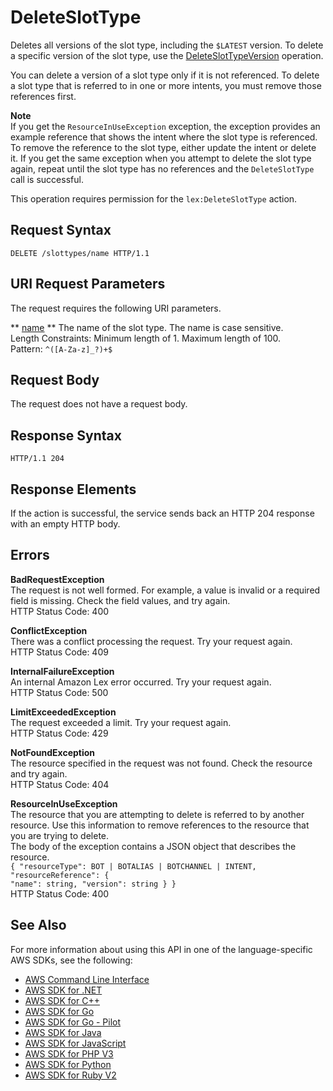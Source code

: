 # DeleteSlotType<a name="API_DeleteSlotType"></a>

Deletes all versions of the slot type, including the `$LATEST` version\. To delete a specific version of the slot type, use the [DeleteSlotTypeVersion](API_DeleteSlotTypeVersion.md) operation\.

 You can delete a version of a slot type only if it is not referenced\. To delete a slot type that is referred to in one or more intents, you must remove those references first\. 

**Note**  
 If you get the `ResourceInUseException` exception, the exception provides an example reference that shows the intent where the slot type is referenced\. To remove the reference to the slot type, either update the intent or delete it\. If you get the same exception when you attempt to delete the slot type again, repeat until the slot type has no references and the `DeleteSlotType` call is successful\. 

This operation requires permission for the `lex:DeleteSlotType` action\.

## Request Syntax<a name="API_DeleteSlotType_RequestSyntax"></a>

```
DELETE /slottypes/name HTTP/1.1
```

## URI Request Parameters<a name="API_DeleteSlotType_RequestParameters"></a>

The request requires the following URI parameters\.

 ** [name](#API_DeleteSlotType_RequestSyntax) **   <a name="lex-DeleteSlotType-request-name"></a>
The name of the slot type\. The name is case sensitive\.   
Length Constraints: Minimum length of 1\. Maximum length of 100\.  
Pattern: `^([A-Za-z]_?)+$` 

## Request Body<a name="API_DeleteSlotType_RequestBody"></a>

The request does not have a request body\.

## Response Syntax<a name="API_DeleteSlotType_ResponseSyntax"></a>

```
HTTP/1.1 204
```

## Response Elements<a name="API_DeleteSlotType_ResponseElements"></a>

If the action is successful, the service sends back an HTTP 204 response with an empty HTTP body\.

## Errors<a name="API_DeleteSlotType_Errors"></a>

 **BadRequestException**   
The request is not well formed\. For example, a value is invalid or a required field is missing\. Check the field values, and try again\.  
HTTP Status Code: 400

 **ConflictException**   
 There was a conflict processing the request\. Try your request again\.   
HTTP Status Code: 409

 **InternalFailureException**   
An internal Amazon Lex error occurred\. Try your request again\.  
HTTP Status Code: 500

 **LimitExceededException**   
The request exceeded a limit\. Try your request again\.  
HTTP Status Code: 429

 **NotFoundException**   
The resource specified in the request was not found\. Check the resource and try again\.  
HTTP Status Code: 404

 **ResourceInUseException**   
The resource that you are attempting to delete is referred to by another resource\. Use this information to remove references to the resource that you are trying to delete\.  
The body of the exception contains a JSON object that describes the resource\.  
 `{ "resourceType": BOT | BOTALIAS | BOTCHANNEL | INTENT,`   
 `"resourceReference": {`   
 `"name": string, "version": string } }`   
HTTP Status Code: 400

## See Also<a name="API_DeleteSlotType_SeeAlso"></a>

For more information about using this API in one of the language\-specific AWS SDKs, see the following:
+  [AWS Command Line Interface](https://docs.aws.amazon.com/goto/aws-cli/lex-models-2017-04-19/DeleteSlotType) 
+  [AWS SDK for \.NET](https://docs.aws.amazon.com/goto/DotNetSDKV3/lex-models-2017-04-19/DeleteSlotType) 
+  [AWS SDK for C\+\+](https://docs.aws.amazon.com/goto/SdkForCpp/lex-models-2017-04-19/DeleteSlotType) 
+  [AWS SDK for Go](https://docs.aws.amazon.com/goto/SdkForGoV1/lex-models-2017-04-19/DeleteSlotType) 
+  [AWS SDK for Go \- Pilot](https://docs.aws.amazon.com/goto/SdkForGoPilot/lex-models-2017-04-19/DeleteSlotType) 
+  [AWS SDK for Java](https://docs.aws.amazon.com/goto/SdkForJava/lex-models-2017-04-19/DeleteSlotType) 
+  [AWS SDK for JavaScript](https://docs.aws.amazon.com/goto/AWSJavaScriptSDK/lex-models-2017-04-19/DeleteSlotType) 
+  [AWS SDK for PHP V3](https://docs.aws.amazon.com/goto/SdkForPHPV3/lex-models-2017-04-19/DeleteSlotType) 
+  [AWS SDK for Python](https://docs.aws.amazon.com/goto/boto3/lex-models-2017-04-19/DeleteSlotType) 
+  [AWS SDK for Ruby V2](https://docs.aws.amazon.com/goto/SdkForRubyV2/lex-models-2017-04-19/DeleteSlotType) 